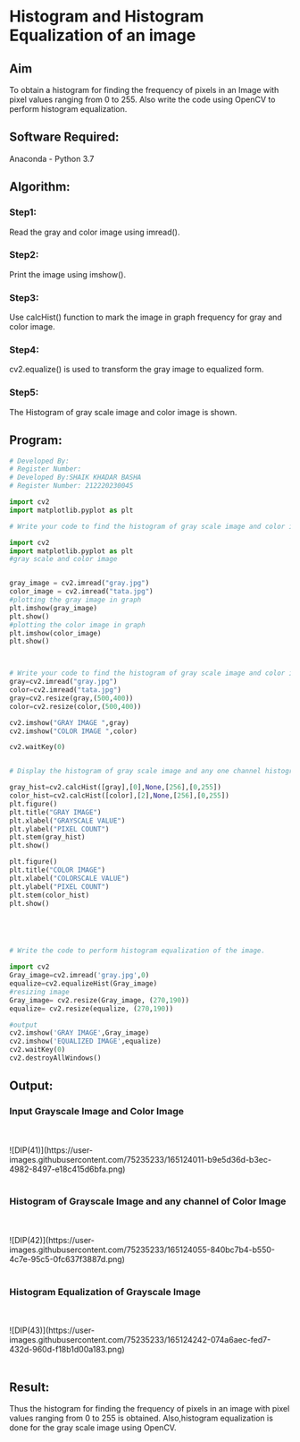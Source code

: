 # Histogram and Histogram Equalization of an image
## Aim
To obtain a histogram for finding the frequency of pixels in an Image with pixel values ranging from 0 to 255. Also write the code using OpenCV to perform histogram equalization.

## Software Required:
Anaconda - Python 3.7

## Algorithm:
### Step1:
Read the gray and color image using imread().
<br>

### Step2:
Print the image using imshow().
<br>

### Step3:
Use calcHist() function to mark the image in graph frequency for gray and color image.
<br>

### Step4:
cv2.equalize() is used to transform the gray image to equalized form.
<br>

### Step5:
The Histogram of gray scale image and color image is shown.
<br>

## Program:
```python
# Developed By:
# Register Number:
# Developed By:SHAIK KHADAR BASHA
# Register Number: 212220230045

import cv2
import matplotlib.pyplot as plt

# Write your code to find the histogram of gray scale image and color image channels.

import cv2
import matplotlib.pyplot as plt 
#gray scale and color image  


gray_image = cv2.imread("gray.jpg")
color_image = cv2.imread("tata.jpg")
#plotting the gray image in graph
plt.imshow(gray_image)
plt.show()
#plotting the color image in graph
plt.imshow(color_image)
plt.show()



# Write your code to find the histogram of gray scale image and color image channels.
gray=cv2.imread("gray.jpg")
color=cv2.imread("tata.jpg")
gray=cv2.resize(gray,(500,400))
color=cv2.resize(color,(500,400))

cv2.imshow("GRAY IMAGE ",gray)
cv2.imshow("COLOR IMAGE ",color)

cv2.waitKey(0)


# Display the histogram of gray scale image and any one channel histogram from color image

gray_hist=cv2.calcHist([gray],[0],None,[256],[0,255])
color_hist=cv2.calcHist([color],[2],None,[256],[0,255])
plt.figure()
plt.title("GRAY IMAGE")
plt.xlabel("GRAYSCALE VALUE")
plt.ylabel("PIXEL COUNT")
plt.stem(gray_hist)
plt.show()

plt.figure()
plt.title("COLOR IMAGE")
plt.xlabel("COLORSCALE VALUE")
plt.ylabel("PIXEL COUNT")
plt.stem(color_hist)
plt.show()





# Write the code to perform histogram equalization of the image. 

import cv2
Gray_image=cv2.imread('gray.jpg',0)
equalize=cv2.equalizeHist(Gray_image)
#resizing image 
Gray_image= cv2.resize(Gray_image, (270,190))
equalize= cv2.resize(equalize, (270,190))

#output
cv2.imshow('GRAY IMAGE',Gray_image)
cv2.imshow('EQUALIZED IMAGE',equalize)
cv2.waitKey(0)
cv2.destroyAllWindows()

```
## Output:
### Input Grayscale Image and Color Image
<br>
<br>
![DIP(41)](https://user-images.githubusercontent.com/75235233/165124011-b9e5d36d-b3ec-4982-8497-e18c415d6bfa.png)
<br>
<br>

### Histogram of Grayscale Image and any channel of Color Image
<br>
<br>
![DIP(42)](https://user-images.githubusercontent.com/75235233/165124055-840bc7b4-b550-4c7e-95c5-0fc637f3887d.png)
<br>
<br>

### Histogram Equalization of Grayscale Image
<br>
<br>
![DIP(43)](https://user-images.githubusercontent.com/75235233/165124242-074a6aec-fed7-432d-960d-f18b1d00a183.png)
<br>
<br>

## Result: 
Thus the histogram for finding the frequency of pixels in an image with pixel values ranging from 0 to 255 is obtained. Also,histogram equalization is done for the gray scale image using OpenCV.
